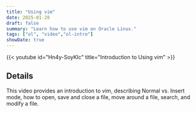 ```yaml
---
title: "Using vim"
date: 2025-01-28
draft: false
summary: "Learn how to use vim on Oracle Linux."
tags: ["ol", "video","ol-intro"]
showDate: true
---
```


{{< youtube id="Hn4y-SoyKIc" title="Introduction to Using vim" >}}

## Details

This video provides an introduction to vim, describing Normal vs. Insert mode, how to open, save and close a file, move around a file, search, and modify a file.
